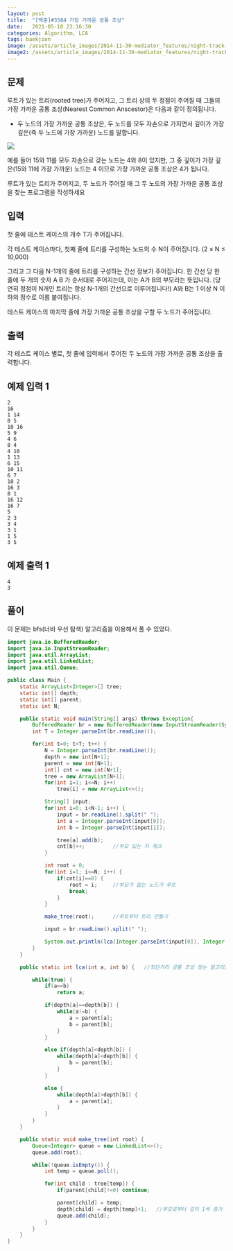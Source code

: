 ```yaml
---
layout: post
title:  "[백준]#3584 가장 가까운 공통 조상"
date:   2021-05-10 23:16:30
categories: Algorithm, LCA
tags: baekjoon
image: /assets/article_images/2014-11-30-mediator_features/night-track.JPG
image2: /assets/article_images/2014-11-30-mediator_features/night-track-mobile.JPG
---
```


문제
--------------------

루트가 있는 트리(rooted tree)가 주어지고, 그 트리 상의 두 정점이 주어질 때 그들의 가장 가까운 공통 조상(Nearest Common Anscestor)은 다음과 같이 정의됩니다.

- 두 노드의 가장 가까운 공통 조상은, 두 노드를 모두 자손으로 가지면서 깊이가 가장 깊은(즉 두 노드에 가장 가까운) 노드를 말합니다.

![](https://upload.acmicpc.net/4f2eae58-31bf-445f-a7a3-625505e7102c/-/preview/)

예를 들어  15와 11를 모두 자손으로 갖는 노드는 4와 8이 있지만, 그 중 깊이가 가장 깊은(15와 11에 가장 가까운) 노드는 4 이므로 가장 가까운 공통 조상은 4가 됩니다.

루트가 있는 트리가 주어지고, 두 노드가 주어질 때 그 두 노드의 가장 가까운 공통 조상을 찾는 프로그램을 작성하세요

입력
---------------------------

첫 줄에 테스트 케이스의 개수 T가 주어집니다.

각 테스트 케이스마다, 첫째 줄에 트리를 구성하는 노드의 수 N이 주어집니다. (2 ≤ N ≤ 10,000)

그리고 그 다음 N-1개의 줄에 트리를 구성하는 간선 정보가 주어집니다. 한 간선 당 한 줄에 두 개의 숫자 A B 가 순서대로 주어지는데, 이는 A가 B의 부모라는 뜻입니다. (당연히 정점이 N개인 트리는 항상 N-1개의 간선으로 이루어집니다!) A와 B는 1 이상 N 이하의 정수로 이름 붙여집니다.

테스트 케이스의 마지막 줄에 가장 가까운 공통 조상을 구할 두 노드가 주어집니다.

출력
----------------

각 테스트 케이스 별로, 첫 줄에 입력에서 주어진 두 노드의 가장 가까운 공통 조상을 출력합니다.

예제 입력 1 
----------------------

```
2
16
1 14
8 5
10 16
5 9
4 6
8 4
4 10
1 13
6 15
10 11
6 7
10 2
16 3
8 1
16 12
16 7
5
2 3
3 4
3 1
1 5
3 5
```

예제 출력 1 
------------------------

```
4
3
```

풀이
--------------------------

이 문제는 bfs(너비 우선 탐색) 알고리즘을 이용해서 풀 수 있었다.

```java
import java.io.BufferedReader;
import java.io.InputStreamReader;
import java.util.ArrayList;
import java.util.LinkedList;
import java.util.Queue;

public class Main {
    static ArrayList<Integer>[] tree;
    static int[] depth;
    static int[] parent;
    static int N;

    public static void main(String[] args) throws Exception{
        BufferedReader br = new BufferedReader(new InputStreamReader(System.in));
        int T = Integer.parseInt(br.readLine());

        for(int t=0; t<T; t++) {
            N = Integer.parseInt(br.readLine());
            depth = new int[N+1];
            parent = new int[N+1];
            int[] cnt = new int[N+1];
            tree = new ArrayList[N+1];
            for(int i=1; i<=N; i++)
                tree[i] = new ArrayList<>();

            String[] input;
            for(int i=0; i<N-1; i++) {
                input = br.readLine().split(" ");
                int a = Integer.parseInt(input[0]);
                int b = Integer.parseInt(input[1]);

                tree[a].add(b);
                cnt[b]++;         //부모 있는 지 체크
            }

            int root = 0;
            for(int i=1; i<=N; i++) {
                if(cnt[i]==0) {
                    root = i;     //부모가 없는 노드가 루트
                    break;
                }
            }

            make_tree(root);      //루트부터 트리 만들기

            input = br.readLine().split(" ");

            System.out.println(lca(Integer.parseInt(input[0]), Integer.parseInt(input[1])));
        }
    }

    public static int lca(int a, int b) {   //최단거리 공통 조상 찾는 알고리즘

        while(true) {
            if(a==b)
                return a;

            if(depth[a]==depth[b]) {
                while(a!=b) {
                    a = parent[a];
                    b = parent[b];
                }
            }

            else if(depth[a]<depth[b]) {
                while(depth[a]<depth[b]) {
                    b = parent[b];
                }
            }

            else {
                while(depth[a]>depth[b]) {
                    a = parent[a];
                }
            }
        }
    }

    public static void make_tree(int root) {
        Queue<Integer> queue = new LinkedList<>();
        queue.add(root);

        while(!queue.isEmpty()) {
            int temp = queue.poll();

            for(int child : tree[temp]) {
                if(parent[child]!=0) continue;

                parent[child] = temp;
                depth[child] = depth[temp]+1;   //부모로부터 깊이 1씩 증가
                queue.add(child);
            }
        }
    }
}
```
